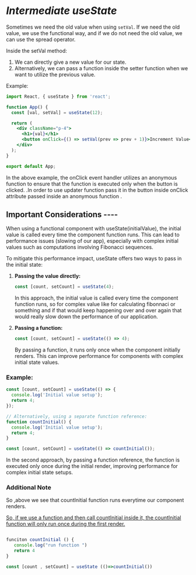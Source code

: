 # _Intermediate useState_

Sometimes we need the old value when using `setVal`. If we need the old value, we use the functional way, and if we do not need the old value, we can use the spread operator.

Inside the setVal method:

1. We can directly give a new value for our state.
2. Alternatively, we can pass a function inside the setter function  when we want to utilize the previous value.

Example:

```jsx
import React, { useState } from 'react';

function App() {
  const [val, setVal] = useState(12);

  return (
    <div className="p-4">
      <h1>{val}</h1>
      <button onClick={() => setVal(prev => prev + 1)}>Increment Value</button>
    </div>
  );
}

export default App;


```

In the above example, the onClick event handler utilizes an anonymous function to ensure that the function is executed only when the button is clicked.  .In order to use updater function pass it in the button inside  onClick attribute passed inside an anonymous function .




## Important Considerations ----


When using a functional component with useState(initialValue), the initial value is called every time the component function runs. This can lead to performance issues (slowing of our app), especially with complex initial values such as computations involving Fibonacci sequences.

To mitigate this performance impact, useState offers two ways to pass in the initial state:



1. **Passing the value directly:**
   ```jsx
   const [count, setCount] = useState(4);
   ```
   In this approach, the initial value is called every time the component function runs,  so for complex value like for calculating fibonnaci or something and if that would keep happening over and over again that would really slow down the performance of our application.

2. **Passing a function:**
   ```jsx
   const [count, setCount] = useState(() => 4);
   ```
   By passing a function, it runs only once when the component initially renders. This can improve performance for components with complex initial state values.

### Example:

```jsx
const [count, setCount] = useState(() => {
  console.log('Initial value setup');
  return 4;
});

// Alternatively, using a separate function reference:
function countInitial() {
  console.log('Initial value setup');
  return 4;
}

const [count, setCount] = useState(() => countInitial());
```

In the second approach, by passing a function reference, the function is executed only once during the initial render, improving performance for complex initial state setups.


 ###  Additional Note


So ,above we see  that countInitial function runs everytime our component renders. 


<u>So, if we use a function and then call countInitial inside it, the countInitial function will only run once during the first render.</u>


```jsx

funciton countInitial () {
   console.log("run function ")
   return 4
}

const [count , setCount] = useState (()=>countInitial())

```
